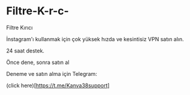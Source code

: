 # Filtre-K-r-c-
Filtre Kırıcı

İnstagram'ı kullanmak için çok yüksek hızda ve kesintisiz VPN satın alın. 

24 saat destek.

Önce dene, sonra satın al

Deneme ve satın alma için Telegram:

(click here)[https://t.me/Kanva38support]

